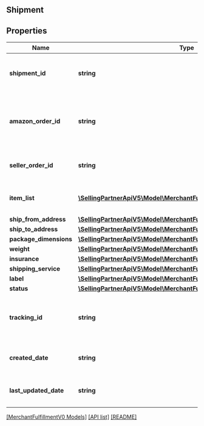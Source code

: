 ## Shipment

## Properties

Name | Type | Description | Notes
------------ | ------------- | ------------- | -------------
**shipment_id** | **string** | An Amazon-defined shipment identifier. |
**amazon_order_id** | **string** | An Amazon-defined order identifier, in 3-7-7 format. |
**seller_order_id** | **string** | A seller-defined order identifier. | [optional]
**item_list** | [**\SellingPartnerApiV5\Model\MerchantFulfillmentV0\FBMItem[]**](FBMItem.md) | The list of items to be included in a shipment. |
**ship_from_address** | [**\SellingPartnerApiV5\Model\MerchantFulfillmentV0\Address**](Address.md) |  |
**ship_to_address** | [**\SellingPartnerApiV5\Model\MerchantFulfillmentV0\Address**](Address.md) |  |
**package_dimensions** | [**\SellingPartnerApiV5\Model\MerchantFulfillmentV0\PackageDimensions**](PackageDimensions.md) |  |
**weight** | [**\SellingPartnerApiV5\Model\MerchantFulfillmentV0\Weight**](Weight.md) |  |
**insurance** | [**\SellingPartnerApiV5\Model\MerchantFulfillmentV0\CurrencyAmount**](CurrencyAmount.md) |  |
**shipping_service** | [**\SellingPartnerApiV5\Model\MerchantFulfillmentV0\ShippingService**](ShippingService.md) |  |
**label** | [**\SellingPartnerApiV5\Model\MerchantFulfillmentV0\Label**](Label.md) |  |
**status** | [**\SellingPartnerApiV5\Model\MerchantFulfillmentV0\ShipmentStatus**](ShipmentStatus.md) |  |
**tracking_id** | **string** | The shipment tracking identifier provided by the carrier. | [optional]
**created_date** | **string** | A timestamp in ISO 8601 format. |
**last_updated_date** | **string** | A timestamp in ISO 8601 format. | [optional]

[[MerchantFulfillmentV0 Models]](../) [[API list]](../../Api) [[README]](../../../README.md)

